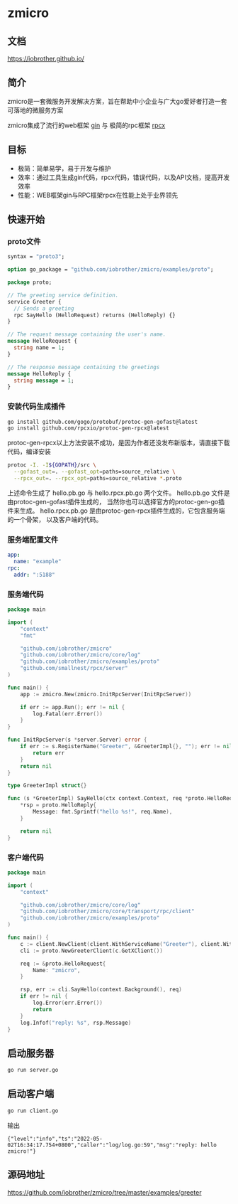 # zmicro

## 文档

https://iobrother.github.io/

## 简介

zmicro是一套微服务开发解决方案，旨在帮助中小企业与广大go爱好者打造一套可落地的微服务方案

zmicro集成了流行的web框架 [gin](https://github.com/gin-gonic/gin) 与 极简的rpc框架 [rpcx](https://github.com/smallnest/rpcx)

## 目标

- 极简：简单易学，易于开发与维护
- 效率：通过工具生成gin代码，rpcx代码，错误代码，以及API文档，提高开发效率
- 性能：WEB框架gin与RPC框架rpcx在性能上处于业界领先

## 快速开始

### proto文件

```protobuf
syntax = "proto3";

option go_package = "github.com/iobrother/zmicro/examples/proto";

package proto;

// The greeting service definition.
service Greeter {
  // Sends a greeting
  rpc SayHello (HelloRequest) returns (HelloReply) {}
}

// The request message containing the user's name.
message HelloRequest {
  string name = 1;
}

// The response message containing the greetings
message HelloReply {
  string message = 1;
}
```

### 安装代码生成插件

```bash
go install github.com/gogo/protobuf/protoc-gen-gofast@latest
go install github.com/rpcxio/protoc-gen-rpcx@latest
```

protoc-gen-rpcx以上方法安装不成功，是因为作者还没发布新版本，请直接下载代码，编译安装

```bash
protoc -I. -I${GOPATH}/src \
  --gofast_out=. --gofast_opt=paths=source_relative \
  --rpcx_out=. --rpcx_opt=paths=source_relative *.proto
```

上述命令生成了 hello.pb.go 与 hello.rpcx.pb.go 两个文件。 hello.pb.go 文件是由protoc-gen-gofast插件生成的， 当然你也可以选择官方的protoc-gen-go插件来生成。 hello.rpcx.pb.go 是由protoc-gen-rpcx插件生成的，它包含服务端的一个骨架， 以及客户端的代码。

### 服务端配置文件

```yaml
app:
  name: "example"
rpc:
  addr: ":5188"

```

### 服务端代码

```go
package main

import (
	"context"
	"fmt"

	"github.com/iobrother/zmicro"
	"github.com/iobrother/zmicro/core/log"
	"github.com/iobrother/zmicro/examples/proto"
	"github.com/smallnest/rpcx/server"
)

func main() {
	app := zmicro.New(zmicro.InitRpcServer(InitRpcServer))

	if err := app.Run(); err != nil {
		log.Fatal(err.Error())
	}
}

func InitRpcServer(s *server.Server) error {
	if err := s.RegisterName("Greeter", &GreeterImpl{}, ""); err != nil {
		return err
	}
	return nil
}

type GreeterImpl struct{}

func (s *GreeterImpl) SayHello(ctx context.Context, req *proto.HelloRequest, rsp *proto.HelloReply) error {
	*rsp = proto.HelloReply{
		Message: fmt.Sprintf("hello %s!", req.Name),
	}

	return nil
}

```

### 客户端代码

```go
package main

import (
	"context"

	"github.com/iobrother/zmicro/core/log"
	"github.com/iobrother/zmicro/core/transport/rpc/client"
	"github.com/iobrother/zmicro/examples/proto"
)

func main() {
	c := client.NewClient(client.WithServiceName("Greeter"), client.WithServiceAddr("127.0.0.1:5188"))
	cli := proto.NewGreeterClient(c.GetXClient())

	req := &proto.HelloRequest{
		Name: "zmicro",
	}

	rsp, err := cli.SayHello(context.Background(), req)
	if err != nil {
		log.Error(err.Error())
		return
	}
	log.Infof("reply: %s", rsp.Message)
}
```

## 启动服务器

```bash
go run server.go
```

## 启动客户端

```bash
go run client.go
```

输出

```
{"level":"info","ts":"2022-05-02T16:34:17.754+0800","caller":"log/log.go:59","msg":"reply: hello zmicro!"}
```

## 源码地址

https://github.com/iobrother/zmicro/tree/master/examples/greeter
